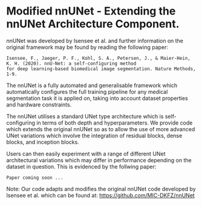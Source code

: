 # Modified nnUNet - Extending the nnUNet Architecture Component.

nnUNet was developed by Isensee et al. and further information on the original framework may be found by reading the following paper:


    Isensee, F., Jaeger, P. F., Kohl, S. A., Petersen, J., & Maier-Hein, K. H. (2020). nnU-Net: a self-configuring method 
    for deep learning-based biomedical image segmentation. Nature Methods, 1-9.
    
The nnUNet is a fully automated and generalisable framework which automatically configures the full training pipeline for any medical segmentation task it is applied on, taking into account dataset properties and hardware constraints.  

The nnUNet utilises a standard UNet type architecture which is self-configuring in terms of both depth and hyperparameters. 
We provide code which extends the original nnUNet so as to allow the use of more advanced UNet variations which involve the integration of residual blocks, dense blocks, and inception blocks. 

Users can then easily experiment with a range of different UNet architectural variations which may differ in performance depending on the dataset in question. This is evidenced by the follwing paper:


    Paper coming soon ...

Note: Our code adapts and modifies the original nnUNet code developed by Isensee et al. which can be found at: https://github.com/MIC-DKFZ/nnUNet


